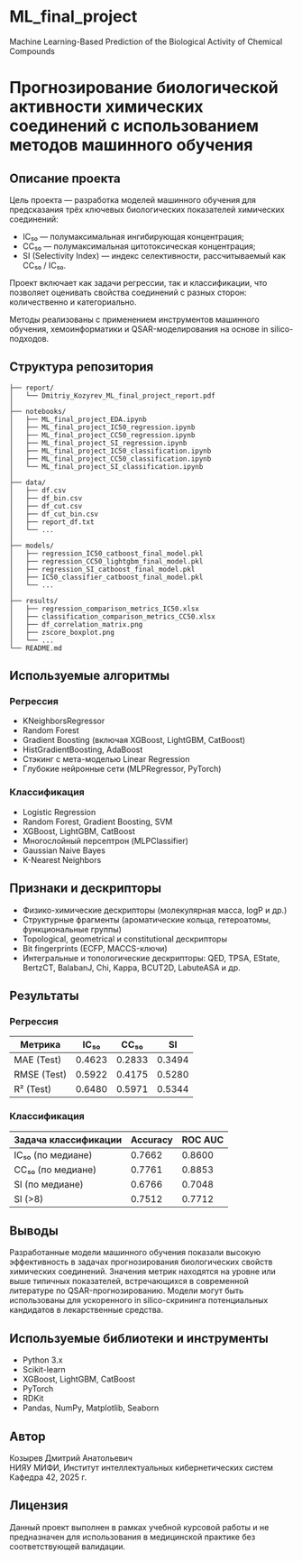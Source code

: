 # ML_final_project
Machine Learning-Based Prediction of the Biological Activity of Chemical Compounds


# Прогнозирование биологической активности химических соединений с использованием методов машинного обучения

## Описание проекта

Цель проекта — разработка моделей машинного обучения для предсказания трёх ключевых биологических показателей химических соединений:

- IC₅₀ — полумаксимальная ингибирующая концентрация;
- CC₅₀ — полумаксимальная цитотоксическая концентрация;
- SI (Selectivity Index) — индекс селективности, рассчитываемый как CC₅₀ / IC₅₀.

Проект включает как задачи регрессии, так и классификации, что позволяет оценивать свойства соединений с разных сторон: количественно и категориально.

Методы реализованы с применением инструментов машинного обучения, хемоинформатики и QSAR-моделирования на основе in silico-подходов.

## Структура репозитория

```
├── report/
│   └── Dmitriy_Kozyrev_ML_final_project_report.pdf
│
├── notebooks/
│   ├── ML_final_project_EDA.ipynb
│   ├── ML_final_project_IC50_regression.ipynb
│   ├── ML_final_project_CC50_regression.ipynb
│   ├── ML_final_project_SI_regression.ipynb
│   ├── ML_final_project_IC50_classification.ipynb
│   ├── ML_final_project_CC50_classification.ipynb
│   └── ML_final_project_SI_classification.ipynb
│
├── data/
│   ├── df.csv
│   ├── df_bin.csv
│   ├── df_cut.csv
│   ├── df_cut_bin.csv
│   ├── report_df.txt
│   └── ...
│
├── models/
│   ├── regression_IC50_catboost_final_model.pkl
│   ├── regression_CC50_lightgbm_final_model.pkl
│   ├── regression_SI_catboost_final_model.pkl
│   ├── IC50_classifier_catboost_final_model.pkl
│   └── ...
│
├── results/
│   ├── regression_comparison_metrics_IC50.xlsx
│   ├── classification_comparison_metrics_CC50.xlsx
│   ├── df_correlation_matrix.png
│   ├── zscore_boxplot.png
│   └── ...
└── README.md
```

## Используемые алгоритмы

### Регрессия

- KNeighborsRegressor
- Random Forest
- Gradient Boosting (включая XGBoost, LightGBM, CatBoost)
- HistGradientBoosting, AdaBoost
- Стэкинг с мета-моделью Linear Regression
- Глубокие нейронные сети (MLPRegressor, PyTorch)

### Классификация

- Logistic Regression
- Random Forest, Gradient Boosting, SVM
- XGBoost, LightGBM, CatBoost
- Многослойный персептрон (MLPClassifier)
- Gaussian Naive Bayes
- K-Nearest Neighbors

## Признаки и дескрипторы

- Физико-химические дескрипторы (молекулярная масса, logP и др.)
- Структурные фрагменты (ароматические кольца, гетероатомы, функциональные группы)
- Topological, geometrical и constitutional дескрипторы
- Bit fingerprints (ECFP, MACCS-ключи)
- Интегральные и топологические дескрипторы: QED, TPSA, EState, BertzCT, BalabanJ, Chi, Kappa, BCUT2D, LabuteASA и др.

## Результаты

### Регрессия

| Метрика         | IC₅₀        | CC₅₀        | SI          |
|-----------------|-------------|-------------|-------------|
| MAE (Test)      | 0.4623      | 0.2833      | 0.3494      |
| RMSE (Test)     | 0.5922      | 0.4175      | 0.5280      |
| R² (Test)       | 0.6480      | 0.5971      | 0.5344      |

### Классификация

| Задача классификации       | Accuracy | ROC AUC |
|----------------------------|----------|---------|
| IC₅₀ (по медиане)          | 0.7662   | 0.8600  |
| CC₅₀ (по медиане)          | 0.7761   | 0.8853  |
| SI (по медиане)            | 0.6766   | 0.7048  |
| SI (>8)                    | 0.7512   | 0.7712  |

## Выводы

Разработанные модели машинного обучения показали высокую эффективность в задачах прогнозирования биологических свойств химических соединений. Значения метрик находятся на уровне или выше типичных показателей, встречающихся в современной литературе по QSAR-прогнозированию. Модели могут быть использованы для ускоренного in silico-скрининга потенциальных кандидатов в лекарственные средства.

## Используемые библиотеки и инструменты

- Python 3.x
- Scikit-learn
- XGBoost, LightGBM, CatBoost
- PyTorch
- RDKit
- Pandas, NumPy, Matplotlib, Seaborn

## Автор

Козырев Дмитрий Анатольевич  
НИЯУ МИФИ, Институт интеллектуальных кибернетических систем  
Кафедра 42, 2025 г.

## Лицензия

Данный проект выполнен в рамках учебной курсовой работы и не предназначен для использования в медицинской практике без соответствующей валидации.
